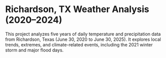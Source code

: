# Richardson, TX Weather Analysis (2020–2024)

This project analyzes five years of daily temperature and precipitation data from Richardson, Texas (June 30, 2020 to June 30, 2025). It explores local trends, extremes, and climate-related events, including the 2021 winter storm and major flood days.

